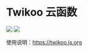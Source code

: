 # Twikoo 云函数

[![](https://img.shields.io/npm/v/twikoo-func)](https://www.npmjs.com/package/twikoo-func)
[![](https://img.shields.io/npm/l/twikoo-func)](./LICENSE)

使用说明：https://twikoo.js.org


